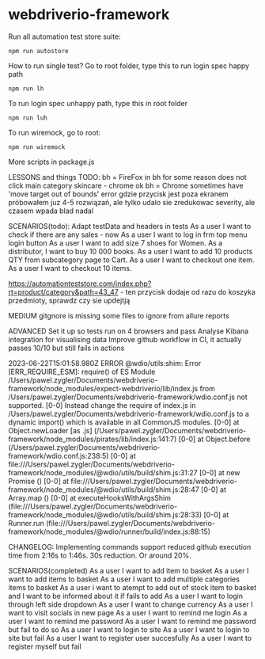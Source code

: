 # webdriverio-framework

Run all automation test store suite:

```
npm run autostore
```

How to run single test? Go to root folder, type this to run login spec happy path

```
npm run lh
```

To run login spec unhappy path, type this in root folder

```
npm run luh
```

To run wiremock, go to root:

```
npm run wiremock
```

More scripts in package.js

LESSONS and things TODO:
bh = FireFox in bh for some reason does not click main category skincare - chrome ok
bh = Chrome sometimes have 'move target out of bounds' error gdzie przycisk jest poza ekranem
próbowałem juz 4-5 rozwiązań, ale tylko udalo sie zredukowac severity, ale czasem wpada blad nadal

SCENARIOS(todo):
Adapt testData and headers in tests
As a user I want to check if there are any sales - now
As a user I want to log in frm top menu login button
As a user I want to add size 7 shoes for Women.
As a distributor, I want to buy 10 000 books.
As a user I want to add 10 products QTY from subcategory page to Cart.
As a user I want to checkout one item.
As a user I want to checkout 10 items.

https://automationteststore.com/index.php?rt=product/category&path=43_47 - ten przycisk dodaje od razu do koszyka przedmioty, sprawdz czy sie updejtją

MEDIUM
gitgnore is missing some files to ignore from allure reports

ADVANCED
Set it up so tests run on 4 browsers and pass
Analyse Kibana integration for visualising data
Improve github workflow in CI, it actually passes 10/10 but still fails in actions

2023-06-22T15:01:58.980Z ERROR @wdio/utils:shim: Error [ERR_REQUIRE_ESM]: require() of ES Module /Users/pawel.zygler/Documents/webdriverio-framework/node_modules/expect-webdriverio/lib/index.js from /Users/pawel.zygler/Documents/webdriverio-framework/wdio.conf.js not supported.
[0-0] Instead change the require of index.js in /Users/pawel.zygler/Documents/webdriverio-framework/wdio.conf.js to a dynamic import() which is available in all CommonJS modules.
[0-0] at Object.newLoader [as .js] (/Users/pawel.zygler/Documents/webdriverio-framework/node_modules/pirates/lib/index.js:141:7)
[0-0] at Object.before (/Users/pawel.zygler/Documents/webdriverio-framework/wdio.conf.js:238:5)
[0-0] at file:///Users/pawel.zygler/Documents/webdriverio-framework/node_modules/@wdio/utils/build/shim.js:31:27
[0-0] at new Promise (<anonymous>)
[0-0] at file:///Users/pawel.zygler/Documents/webdriverio-framework/node_modules/@wdio/utils/build/shim.js:28:47
[0-0] at Array.map (<anonymous>)
[0-0] at executeHooksWithArgsShim (file:///Users/pawel.zygler/Documents/webdriverio-framework/node_modules/@wdio/utils/build/shim.js:28:33)
[0-0] at Runner.run (file:///Users/pawel.zygler/Documents/webdriverio-framework/node_modules/@wdio/runner/build/index.js:88:15)

CHANGELOG:
Implementing commands support reduced github execution time from 2:16s to 1:46s. 30s reduction. Or around 20%.

SCENARIOS(completed)
As a user I want to add item to basket
As a user I want to add items to basket
As a user I want to add multiple categories items to basket
As a user i want to atempt to add out of stock item to basket and I want to be informed about it if fails to add
As a user I want to login through left side dropdown
As a user I want to change currency
As a user I want to visit socials in new page
As a user I want to remind me login
As a user I want to remind me password
As a user I want to remind me password but fail to do so
As a user I want to login to site
As a user I want to login to site but fail
As a user I want to register user succesfully
As a user I want to register myself but fail
